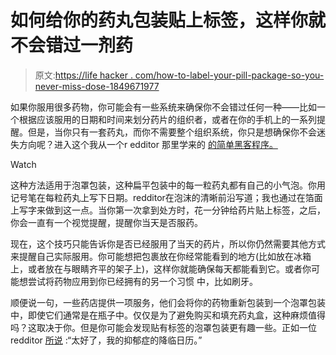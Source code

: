# 如何给你的药丸包装贴上标签，这样你就不会错过一剂药

> 原文:[https://life hacker . com/how-to-label-your-pill-package-so-you-never-miss-dose-1849671977](https://lifehacker.com/how-to-label-your-pill-package-so-you-never-miss-a-dose-1849671977)

如果你服用很多药物，你可能会有一些系统来确保你不会错过任何一种——比如一个根据应该服用的日期和时间来划分药片的组织者，或者在你的手机上的一系列提醒。但是，当你只有一套药丸，而你不需要整个组织系统，你只是想确保你不会迷失方向呢？进入这个我从一个r edditor 那里学来的 [的简单黑客程序。](https://www.reddit.com/r/lifehacks/comments/y6ewqm/lpt_write_the_date_on_your_blister_packs_so_you/)

Watch

这种方法适用于泡罩包装，这种扁平包装中的每一粒药丸都有自己的小气泡。你用记号笔在每粒药丸上写下日期。redditor在泡沫的清晰前沿写道；我也通过在箔面上写字来做到这一点。当你第一次拿到处方时，花一分钟给药片贴上标签，之后，你会一直有一个视觉提醒，提醒你当天是否服药。

现在，这个技巧只能告诉你是否已经服用了当天的药片，所以你仍然需要其他方式来提醒自己实际服用。你可能想把包裹放在你经常能看到的地方(比如放在冰箱上，或者放在与眼睛齐平的架子上)，这样你就能确保每天都能看到它。或者你可能想尝试将药物应用到你已经拥有的另一个习惯 中，比如刷牙。

顺便说一句，一些药店提供一项服务，他们会将你的药物重新包装到一个泡罩包装中，即使它们通常是在瓶子中。仅仅是为了避免购买和填充药丸盒，这种麻烦值得吗？这取决于你。但是你可能会发现贴有标签的泡罩包装更有趣一些。正如一位redditor [所说](https://www.reddit.com/r/lifehacks/comments/y6ewqm/comment/isq1mj2/?utm_source=reddit&utm_medium=web2x&context=3) :“太好了，我的抑郁症的降临日历。”